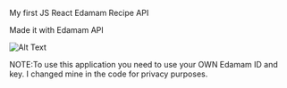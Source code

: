 My first JS React Edamam Recipe API

Made it with Edamam API



![Alt Text](https://media.giphy.com/media/wE4jcnFajf3j0BQVNX/giphy.gif)

NOTE:To use this application you need to use your OWN Edamam ID and key. I changed mine in the code for privacy purposes.

